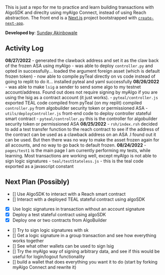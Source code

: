 This is just a repo for me to practice and learn building transactions with AlgoSDK and direclty using myAlgo Connect, instead of using Reach abstraction. The front end is a [Next.js](https://nextjs.org/) project bootstrapped with [`create-next-app`](https://github.com/vercel/next.js/tree/canary/packages/create-next-app).

**Developed by**: [Sunday Akinbowale](https://github.com/asolpshinning)

## Activity Log

**08/27/2022** 
    - generated the clawback address and set it as the claw back of the frozen ASA using myAlgo
    - was able to deploy `controller.py` and opted in successfully... loaded the argument foreign asset (which is default frozen token)
    - now able to compile pyTeal directly on vs code instead of going to replit to do it... installed pyteal and yaml successfully
**08/26/2022** 
    - was able to make `lsig` a sender to send some algo to my testnet account/address. Found out does not require signing by myAlgo if you are using the lsig as a contract account (it just works). 
    - `pyteal/controller.js` exported TEAL code compiled from pyTeal (on my replit) compiled `controller.py` from algobuilder security token or permissioned ASA
    - `utils/deployController.js` front-end code to deploy controller stateful smart contract
    - `pyteal/controller.py` this is the controller for algobuilder security token or permissioned ASA
**08/25/2022** 
    - `rsh/index.rsh` decided to add a test transfer function to the reach contract to see if the address of the contract can be used as a clawback address on an ASA .I found out it can be used. But then there was no way to make the asset frozen again for all accounts, and no way to go back to default frozen. 
**08/24/2022** 
    - `pages/test1` is the main page I am currently performing my tests, while learning. Most transactions are working well, except myAlgo is not able to sign logic signatures
    - `teal/testStateless.js` - this is the teal code exported as a javascript constant


## Next Plan (Possibly)

- [] Use AlgoSDK to interact with a Reach smart contract
- [] Interact with a deployed TEAL stateful contract using algoSDK
- [X] Use logic signatures in transaction without an account signature
- [X] Deploy a test stateful contract using algoSDK
- [X] Deploy one or two contracts from AlgoBuilder
- [] Try to sign logic signatures with sk
- [] Get a logic signature in a group transaction and see how everything works together
- [] See what other wallets can be used to sign lsig
- [] Try the myAlgo way of signing arbitrary data, and see if this would be useful for login/logout functionality
- [] build a wallet that does everything you want it to do (start by forking myAlgo Connect and rewrite it)



